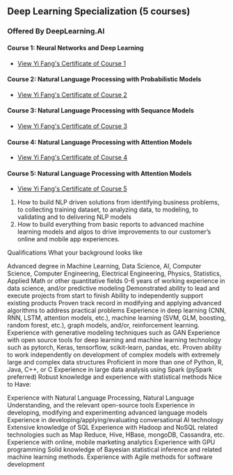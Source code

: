 ## Deep Learning Specialization (5 courses)
### Offered By DeepLearning.AI

#### Course 1: Neural Networks and Deep Learning
* [View Yi Fang's Certificate of Course 1](https://coursera.org/share/9198bf9e5641668612752b5cd17be8a2)
#### Course 2: Natural Language Processing with Probabilistic Models
* [View Yi Fang's Certificate of Course 2]()
#### Course 3: Natural Language Processing with Sequance Models
* [View Yi Fang's Certificate of Course 3]()
#### Course 4: Natural Language Processing with Attention Models 
* [View Yi Fang's Certificate of Course 4]()
#### Course 5: Natural Language Processing with Attention Models 
* [View Yi Fang's Certificate of Course 5]()

1. How to build NLP driven solutions from identifying business problems, to collecting training dataset, to analyzing data, to modeling, to validating and to delivering NLP models
2. How to build everything from basic reports to advanced machine learning models and algos to drive improvements to our customer’s online and mobile app experiences.













Qualifications
What your background looks like

Advanced degree in Machine Learning, Data Science, AI, Computer Science, Computer Engineering, Electrical Engineering, Physics, Statistics, Applied Math or other quantitative fields
0-6 years of working experience in data science, and/or predictive modeling
Demonstrated ability to lead and execute projects from start to finish
Ability to independently support existing products
Proven track record in modifying and applying advanced algorithms to address practical problems
Experience in deep learning (CNN, RNN, LSTM, attention models, etc.), machine learning (SVM, GLM, boosting, random forest, etc.), graph models, and/or, reinforcement learning.
Experience with generative modeling techniques such as GAN
Experience with open source tools for deep learning and machine learning technology such as pytorch, Keras, tensorflow, scikit-learn, pandas, etc.
Proven ability to work independently on development of complex models with extremely large and complex data structures
Proficient in more than one of Python, R, Java, C++, or C
Experience in large data analysis using Spark (pySpark preferred)
Robust knowledge and experience with statistical methods
Nice to Have:

Experience with Natural Language Processing, Natural Language Understanding, and the relevant open-source tools
Experience in developing, modifying and experimenting advanced language models
Experience in developing/applying/evaluating conversational AI technology
Extensive knowledge of SQL
Experience with Hadoop and NoSQL related technologies such as Map Reduce, Hive, HBase, mongoDB, Cassandra, etc.
Experience with online, mobile marketing analytics
Experience with GPU programming
Solid knowledge of Bayesian statistical inference and related machine learning methods.
Experience with Agile methods for software development
